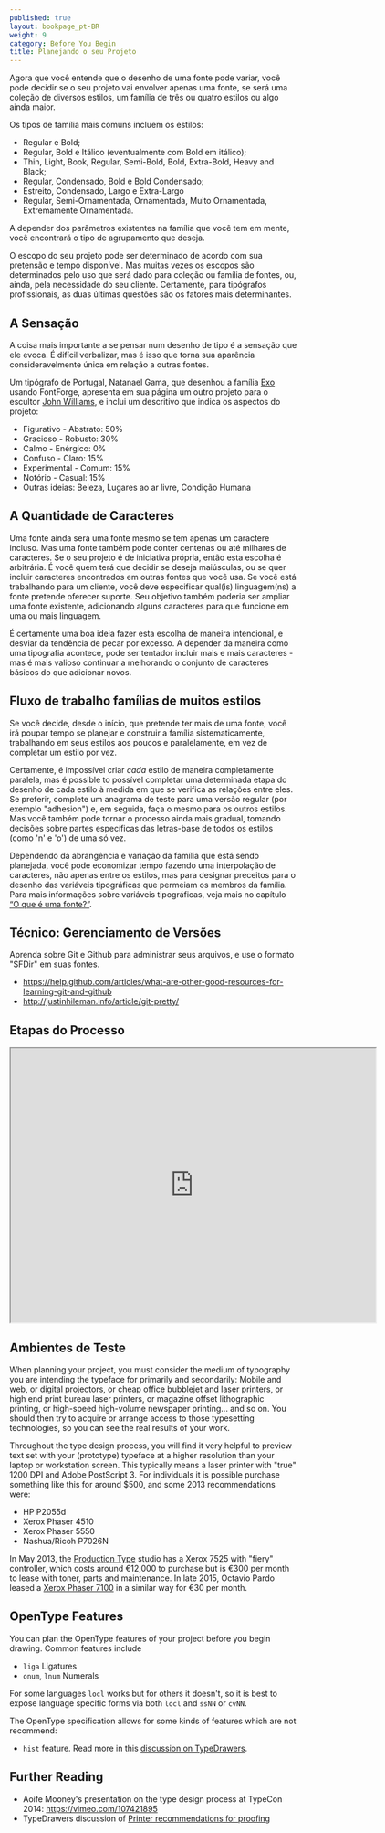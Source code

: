 ```yaml
---
published: true
layout: bookpage_pt-BR
weight: 9
category: Before You Begin
title: Planejando o seu Projeto
---
```


Agora que você entende que o desenho de uma fonte pode variar, você pode decidir se o seu projeto 
vai envolver apenas uma fonte, se será uma coleção de diversos estilos, um família de três 
ou quatro estilos ou algo ainda maior.

Os tipos de família mais comuns incluem os estilos:

* Regular e Bold;
* Regular, Bold e Itálico (eventualmente com Bold em itálico);
* Thin, Light, Book, Regular, Semi-Bold, Bold, Extra-Bold, Heavy and Black;
* Regular, Condensado, Bold e Bold Condensado;
* Estreito, Condensado, Largo e Extra-Largo
* Regular, Semi-Ornamentada, Ornamentada, Muito Ornamentada, Extremamente Ornamentada.

A depender dos parâmetros existentes na família que você tem em mente,
você encontrará o tipo de agrupamento que deseja.

O escopo do seu projeto pode ser determinado de acordo com sua pretensão e tempo disponível.
Mas muitas vezes os escopos são determinados pelo uso que será dado para coleção ou família de fontes,
ou, ainda, pela necessidade do seu cliente. Certamente, para tipógrafos profissionais, 
as duas últimas questões são os fatores mais determinantes.

## A Sensação

A coisa mais importante a se pensar num desenho de tipo é a sensação que ele evoca. 
É difícil verbalizar, mas é isso que torna sua aparência consideravelmente única em relação a outras fontes.

Um tipógrafo de Portugal, Natanael Gama, que desenhou a família [Exo](https://www.google.com/fonts/specimen/Exo) usando FontForge,
apresenta em sua página um outro projeto para o escultor [John Williams](http://ndiscovered.com/john-williams/), e inclui um descritivo que indica os aspectos do projeto:

* Figurativo - Abstrato: 50%
* Gracioso - Robusto: 30%
* Calmo - Enérgico: 0%
* Confuso - Claro: 15%
* Experimental - Comum: 15%
* Notório - Casual: 15%
* Outras ideias: Beleza, Lugares ao ar livre, Condição Humana

## A Quantidade de Caracteres

Uma fonte ainda será uma fonte mesmo se tem apenas um caractere incluso. Mas uma fonte também pode conter centenas 
ou até milhares de caracteres. Se o seu projeto é de iniciativa própria, então esta escolha
é arbitrária. É você quem terá que decidir se deseja maiúsculas, ou se quer incluir caracteres encontrados em
outras fontes que você usa. Se você está trabalhando para um cliente, você deve especificar qual(is) linguagem(ns)
a fonte pretende oferecer suporte. Seu objetivo também poderia ser ampliar uma fonte existente,
adicionando alguns caracteres para que funcione em uma ou mais linguagem.

É certamente uma boa ideia fazer esta escolha de maneira intencional, e desviar da tendência 
de pecar por excesso. A depender da maneira como uma tipografia acontece, pode ser tentador incluir mais e
mais caracteres - mas é mais valioso continuar a melhorando o conjunto de caracteres
básicos do que adicionar novos.

## Fluxo de trabalho famílias de muitos estilos

Se você decide, desde o início, que pretende ter mais de uma fonte, você irá poupar tempo se
planejar e construir a família sistematicamente, trabalhando em seus estilos aos poucos e 
paralelamente, em vez de completar um estilo por vez.

Certamente, é impossível criar *cada* estilo de maneira completamente paralela, mas é
possible to possível completar uma determinada etapa do desenho de cada estilo à medida em que se verifica as
relações entre eles. Se preferir, complete um anagrama de teste para uma versão regular (por exemplo "adhesion") 
e, em seguida, faça o mesmo para os outros estilos. Mas você também pode tornar o processo ainda mais gradual,
tomando decisões sobre partes específicas das letras-base de todos os estilos (como 'n' e 'o') de uma só vez.

Dependendo da abrangência e variação da família que está sendo planejada, você pode economizar 
tempo fazendo uma interpolação de caracteres, não apenas entre os estilos, mas para designar 
preceitos para o desenho das variáveis tipográficas que permeiam os membros da família. 
Para mais informações sobre variáveis tipográficas, veja mais no capítulo [“O que é uma fonte?”](What_Is_a_Font.html).

## Técnico: Gerenciamento de Versões

Aprenda sobre Git e Github para administrar seus arquivos, e use o formato "SFDir" em suas fontes.

* <https://help.github.com/articles/what-are-other-good-resources-for-learning-git-and-github>
* <http://justinhileman.info/article/git-pretty/>

## Etapas do Processo

<iframe src="https://docs.google.com/file/d/0BxPD9osVW0s6SGNQRUs3ZmZrUzA/preview" width="640" height="480"></iframe>

## Ambientes de Teste

When planning your project, you must consider the medium of typography you are intending the typeface for primarily and secondarily:
Mobile and web, or digital projectors, or cheap office bubblejet and laser printers, or high end print bureau laser printers, or magazine offset lithographic printing, or high-speed high-volume newspaper printing... and so on.
You should then try to acquire or arrange access to those typesetting technologies, so you can see the real results of your work.

Throughout the type design process, you will find it very helpful to preview text set with your (prototype) typeface at a higher resolution than your laptop or workstation screen.
This typically means a laser printer with "true" 1200 DPI and Adobe PostScript 3.
For individuals it is possible purchase something like this for around $500, and some 2013 recommendations were:

* HP P2055d
* Xerox Phaser 4510
* Xerox Phaser 5550
* Nashua/Ricoh P7026N

In May 2013, the [Production Type](http://productiontype.com) studio has a Xerox 7525 with "fiery" controller, which costs around €12,000 to purchase but is €300 per month to lease with toner, parts and maintenance.
In late 2015, Octavio Pardo leased a [Xerox Phaser 7100](
http://www.xerox.es/oficina/impresoras/impresoras-en-color/phaser-7100/eses.html) in a similar way for €30 per month.

## OpenType Features

You can plan the OpenType features of your project before you begin drawing.
Common features include

* `liga` Ligatures
* `onum`, `lnum` Numerals

For some languages `locl` works but for others it doesn't, so it is best to expose language specific forms via both `locl` and `ssNN` or `cvNN`.

The OpenType specification allows for some kinds of features which are not recommend:

* `hist` feature. Read more in this [discussion on TypeDrawers](http://typedrawers.com/discussion/1358/what-are-the-best-practices-for-the-hist-feature-long-s).

## Further Reading

* Aoife Mooney's presentation on the type design process at TypeCon 2014: <https://vimeo.com/107421895>
* TypeDrawers discussion of [Printer recommendations for proofing](http://typedrawers.com/discussion/314/printer-recommendations-for-proofing)
